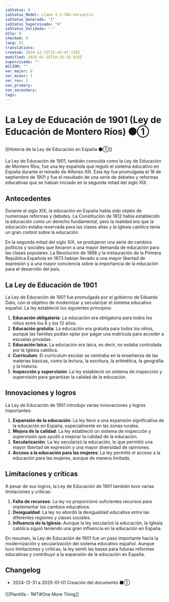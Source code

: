 ```yaml
---
iaStatus: 8
iaStatus_Model: Llama-3.3-70b-Versatile
iaStatus_Generado: "I"
iaStatus_Supervisado: "H"
iaStatus_Validado: "-"
a11y: 0
checked: 0
lang: ES
translations: 
created: 2024-12-31T15:43:47.119Z
modified: 2025-01-15T19:25:35.933Z
supervisado: ""
ACCION: ""
ver_major: 0
ver_minor: 3
ver_rev: 3
nav_primary: 
nav_secondary: 
tags:
---
```

 # La Ley de Educación de 1901 (Ley de Educación de Montero Ríos)  ⚫①

[[Historia de la Ley de Educación en España ⚫①]]

La Ley de Educación de 1901, también conocida como la Ley de Educación de Montero Ríos, fue una ley española que reguló el sistema educativo en España durante el reinado de Alfonso XIII. Esta ley fue promulgada el 18 de septiembre de 1901 y fue el resultado de una serie de debates y reformas educativas que se habían iniciado en la segunda mitad del siglo XIX.
## Antecedentes

Durante el siglo XIX, la educación en España había sido objeto de numerosas reformas y debates. La Constitución de 1812 había establecido la educación como un derecho fundamental, pero la realidad era que la educación estaba reservada para las clases altas y la Iglesia católica tenía un gran control sobre la educación.

En la segunda mitad del siglo XIX, se produjeron una serie de cambios políticos y sociales que llevaron a una mayor demanda de educación para las clases populares. La Revolución de 1868 y la instauración de la Primera República Española en 1873 habían llevado a una mayor libertad de expresión y a una mayor conciencia sobre la importancia de la educación para el desarrollo del país.
## La Ley de Educación de 1901

La Ley de Educación de 1901 fue promulgada por el gobierno de Eduardo Dato, con el objetivo de modernizar y secularizar el sistema educativo español. La ley estableció los siguientes principios:

1. **Educación obligatoria**: La educación era obligatoria para todos los niños entre los 6 y los 12 años.
2. **Educación gratuita**: La educación era gratuita para todos los niños, aunque las familias podían optar por pagar una matrícula para acceder a escuelas privadas.
3. **Educación laica**: La educación era laica, es decir, no estaba controlada por la Iglesia católica.
4. **Currículum**: El currículum escolar se centraba en la enseñanza de las materias básicas, como la lectura, la escritura, la aritmética, la geografía y la historia.
5. **Inspección y supervisión**: La ley estableció un sistema de inspección y supervisión para garantizar la calidad de la educación.
## Innovaciones y logros

La Ley de Educación de 1901 introdujo varias innovaciones y logros importantes:

1. **Expansión de la educación**: La ley llevó a una expansión significativa de la educación en España, especialmente en las zonas rurales.
2. **Mejora de la calidad**: La ley estableció un sistema de inspección y supervisión que ayudó a mejorar la calidad de la educación.
3. **Secularización**: La ley secularizó la educación, lo que permitió una mayor libertad de expresión y una mayor diversidad de opiniones.
4. **Acceso a la educación para las mujeres**: La ley permitió el acceso a la educación para las mujeres, aunque de manera limitada.
## Limitaciones y críticas

A pesar de sus logros, la Ley de Educación de 1901 también tuvo varias limitaciones y críticas:

1. **Falta de recursos**: La ley no proporcionó suficientes recursos para implementar los cambios educativos.
2. **Desigualdad**: La ley no abordó la desigualdad educativa entre las diferentes regiones y clases sociales.
3. **Influencia de la Iglesia**: Aunque la ley secularizó la educación, la Iglesia católica siguió teniendo una gran influencia en la educación en España.

En resumen, la Ley de Educación de 1901 fue un paso importante hacia la modernización y secularización del sistema educativo español. Aunque tuvo limitaciones y críticas, la ley sentó las bases para futuras reformas educativas y contribuyó a la expansión de la educación en España.

## Changelog

- 2024-12-31 a 2025-01-01 Creación del documento  ⚫①

![[Plantilla - 1MT#One More Thing]]